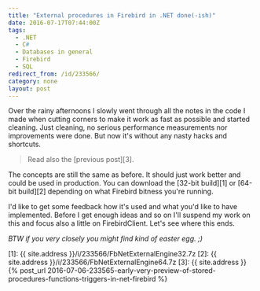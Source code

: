 ```yaml
---
title: "External procedures in Firebird in .NET done(-ish)"
date: 2016-07-17T07:44:00Z
tags:
  - .NET
  - C#
  - Databases in general
  - Firebird
  - SQL
redirect_from: /id/233566/
category: none
layout: post
---
```

Over the rainy afternoons I slowly went through all the notes in the code I made when cutting corners to make it work as fast as possible and started cleaning. Just cleaning, no serious performance measurements nor improvements were done. But now it's without any nasty hacks and shortcuts.

<!-- excerpt -->

> Read also the [previous post][3].

The concepts are still the same as before. It should just work better and could be used in production. You can download the [32-bit build][1] or [64-bit build][2] depending on what Firebird bitness you're running.

I'd like to get some feedback how it's used and what you'd like to have implemented. Before I get enough ideas and so on I'll suspend my work on this and focus also a little on FirebirdClient. Let's see where this ends.

_BTW if you very closely you might find kind of easter egg. ;)_   

[1]: {{ site.address }}/i/233566/FbNetExternalEngine32.7z
[2]: {{ site.address }}/i/233566/FbNetExternalEngine64.7z
[3]: {{ site.address }}{% post_url 2016-07-06-233565-early-very-preview-of-stored-procedures-functions-triggers-in-net-firebird %}